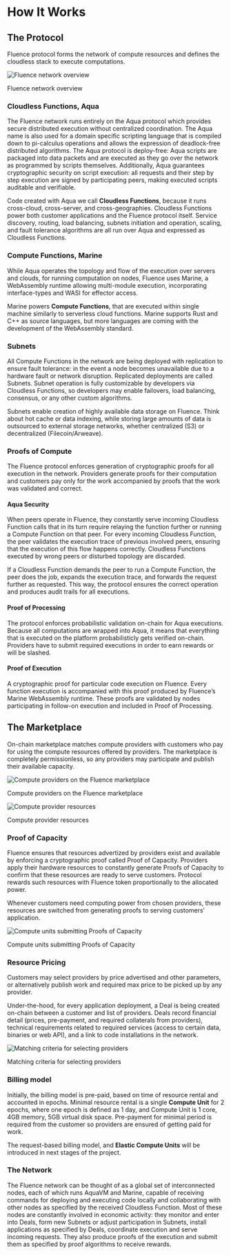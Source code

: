 # How It Works

## The Protocol

Fluence protocol forms the network of compute resources and defines the cloudless stack to execute computations.

<div style={{ textAlign: "center" }}>
  <img
    src="/img/fluence-functions.png"
    alt="Fluence network overview"
    style={{ display: "block", margin: "auto", maxWidth: "50%" }}
  />
  <p>Fluence network overview</p>
</div>

### Cloudless Functions, Aqua

The Fluence network runs entirely on the Aqua protocol which provides secure distributed execution without centralized coordination. The Aqua name is also used for a domain specific scripting language that is compiled down to pi-calculus operations and allows the expression of deadlock-free distributed algorithms. The Aqua protocol is deploy-free: Aqua scripts are packaged into data packets and are executed as they go over the network as programmed by scripts themselves. Additionally, Aqua guarantees cryptographic security on script execution: all requests and their step by step execution are signed by participating peers, making executed scripts auditable and verifiable.

Code created with Aqua we call **Cloudless Functions**, because it runs cross-cloud, cross-server, and cross-geographies. Cloudless Functions power both customer applications and the Fluence protocol itself. Service discovery, routing, load balancing, subnets initiation and operation, scaling, and fault tolerance algorithms are all run over Aqua and expressed as Cloudless Functions.

### Compute Functions, Marine

While Aqua operates the topology and flow of the execution over servers and clouds, for running computation on nodes, Fluence uses Marine, a WebAssembly runtime allowing multi-module execution, incorporating interface-types and WASI for effector access.

Marine powers **Compute Functions**, that are executed within single machine similarly to serverless cloud functions. Marine supports Rust and C++ as source languages, but more languages are coming with the development of the WebAssembly standard.

### Subnets

All Compute Functions in the network are being deployed with replication to ensure fault tolerance: in the event a node becomes unavailable due to a hardware fault or network disruption. Replicated deployments are called Subnets. Subnet operation is fully customizable by developers via Cloudless Functions, so developers may enable failovers, load balancing, consensus, or any other custom algorithms.

Subnets enable creation of highly available data storage on Fluence. Think about hot cache or data indexing, while storing large amounts of data is outsourced to external storage networks, whether centralized (S3) or decentralized (Filecoin/Arweave).

### Proofs of Compute

The Fluence protocol enforces generation of cryptographic proofs for all execution in the network. Providers generate proofs for their computation and customers pay only for the work accompanied by proofs that the work was validated and correct.

#### Aqua Security
When peers operate in Fluence, they constantly serve incoming Cloudless Function calls that in its turn require relaying the function further or running a Compute Function on that peer. For every incoming Cloudless Function, the peer validates the execution trace of previous involved peers, ensuring that the execution of this flow happens correctly. Cloudless Functions executed by wrong peers or disturbed topology are discarded.

If a Cloudless Function demands the peer to run a Compute Function, the peer does the job, expands the execution trace, and forwards the request further as requested. This way, the protocol ensures the correct operation and produces audit trails for all executions.

#### Proof of Processing
The protocol enforces probabilistic validation on-chain for Aqua executions. Because all computations are wrapped into Aqua, it means that everything that is executed on the platform probabilisticly gets verified on-chain. Providers have to submit required executions in order to earn rewards or will be slashed.

#### Proof of Execution
A cryptographic proof for particular code execution on Fluence. Every function execution is accompanied with this proof produced by Fluence’s Marine WebAssembly runtime. These proofs are validated by nodes participating in follow-on execution and included in Proof of Processing.


## The Marketplace

On-chain marketplace matches compute providers with customers who pay for using the compute resources offered by providers. The marketplace is completely permissionless, so any providers may participate and publish their available capacity.

<div style={{ textAlign: "center" }}>
  <img
    src="/img/marketplace-providers.png"
    alt="Compute providers on the Fluence marketplace"
    style={{ display: "block", margin: "auto", maxWidth: "50%" }}
  />
  <p>Compute providers on the Fluence marketplace</p>
</div>

<div style={{ textAlign: "center" }}>
  <img
    src="/img/marketplace-provider-resources.png"
    alt="Compute provider resources"
    style={{ display: "block", margin: "auto", maxWidth: "50%" }}
  />
  <p>Compute provider resources</p>
</div>

### Proof of Capacity
Fluence ensures that resources advertized by providers exist and available by enforcing a cryptographic proof called Proof of Capacity. Providers apply their hardware resources to constantly generate Proofs of Capacity to confirm that these resources are ready to serve customers. Protocol rewards such resources with Fluence token proportionally to the allocated power.

Whenever customers need computing power from chosen providers, these resources are switched from generating proofs to serving customers' application.

<div style={{ textAlign: "center" }}>
  <img
    src="/img/marketplace-capacity.png"
    alt="Compute units submitting Proofs of Capacity"
    style={{ display: "block", margin: "auto", maxWidth: "50%" }}
  />
  <p>Compute units submitting Proofs of Capacity</p>
</div>

### Resource Pricing

Customers may select providers by price advertised and other parameters, or alternatively publish work and required max price to be picked up by any provider.

Under-the-hood, for every application deployment, a Deal is being created on-chain between a customer and list of providers. Deals record financial detail (prices, pre-payment, and required collaterals from providers), technical requirements related to required services (access to certain data, binaries or web API), and a link to code installations in the network.

<div style={{ textAlign: "center" }}>
  <img
    src="/img/marketplace-matching.png"
    alt="Matching criteria for selecting providers"
    style={{ display: "block", margin: "auto", maxWidth: "50%" }}
  />
  <p>Matching criteria for selecting providers</p>
</div>

### Billing model

Initially, the billing model is pre-paid, based on time of resource rental and accounted in epochs. Minimal resource rental is a single **Compute Unit** for 2 epochs, where one epoch is defined as 1 day, and Compute Unit is 1 core, 4GB memory, 5GB virtual disk space. Pre-payment for minimal period is required from the customer so providers are ensured of getting paid for work.

The request-based billing model, and **Elastic Compute Units** will be introduced in next stages of the project.

### The Network

The Fluence network can be thought of as a global set of interconnected nodes, each of which runs AquaVM and Marine, capable of receiving commands for deploying and executing code locally and collaborating with other nodes as specified by the received Cloudless Function. Most of these nodes are constantly involved in economic activity: they monitor and enter into Deals, form new Subnets or adjust participation in Subnets, install applications as specified by Deals, coordinate execution and serve incoming requests. They also produce proofs of the execution and submit them as specified by proof algorithms to receive rewards.
